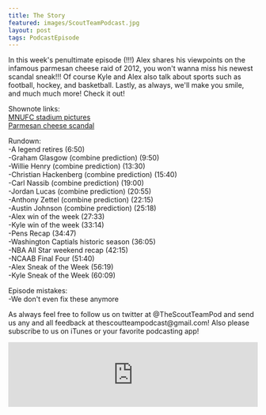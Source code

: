 ```yaml
---
title: The Story
featured: images/ScoutTeamPodcast.jpg
layout: post
tags: PodcastEpisode
---
```


<p>In this week's penultimate episode (!!!) Alex shares his viewpoints on the infamous parmesan cheese raid of 2012, you won't wanna miss his newest scandal sneak!!! Of course Kyle and Alex also talk about sports such as football, hockey, and basketball. Lastly, as always, we'll make you smile, and much much more! Check it out!</p>
<p>Shownote links:
<br><a target="_blank" href="http://imgur.com/gallery/qcnPL/new">MNUFC stadium pictures</a>
<br><a target="_blank" href="http://www.bloomberg.com/news/articles/2016-02-16/the-parmesan-cheese-you-sprinkle-on-your-penne-could-be-wood">Parmesan cheese scandal</a></p>
<p>Rundown:
<br>-A legend retires (6:50)
<br>-Graham Glasgow (combine prediction) (9:50)
<br>-Willie Henry (combine prediction) (13:30)
<br>-Christian Hackenberg (combine prediction) (15:40)
<br>-Carl Nassib (combine prediction) (19:00)
<br>-Jordan Lucas (combine prediction) (20:55)
<br>-Anthony Zettel (combine prediction) (22:15)
<br>-Austin Johnson (combine prediction) (25:18)
<br>-Alex win of the week (27:33)
<br>-Kyle win of the week (33:14)
<br>-Pens Recap (34:47)
<br>-Washington Captials historic season (36:05)
<br>-NBA All Star weekend recap (42:15)
<br>-NCAAB Final Four (51:40)
<br>-Alex Sneak of the Week (56:19)
<br>-Kyle Sneak of the Week (60:09)</p>
<p>Episode mistakes: 
<br>-We don't even fix these anymore</p>
<p>As always feel free to follow us on twitter at @TheScoutTeamPod and send us any and all feedback at thescoutteampodcast@gmail.com! Also please subscribe to us on iTunes or your favorite podcasting app!</p>
<iframe src="https://www.spreaker.com/embed/player/standard?episode_id=7869982&autoplay=false" style="width: 100%; height: 131px;" frameborder="0" scrolling="no"></iframe>
<br>